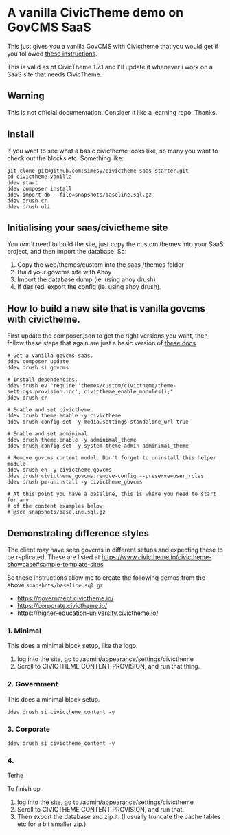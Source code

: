 # A vanilla CivicTheme demo on GovCMS SaaS

This just gives you a vanilla GovCMS with Civictheme that you would get if you followed
[these instructions](https://docs.civictheme.io/development/drupal-theme/using-in-govcms-saas).

This is valid as of CivicTheme 1.7.1 and I'll update it whenever i work
on a SaaS site that needs CivicTheme.

## Warning

This is not official documentation. Consider it like a learning repo. Thanks.

## Install

If you want to see what a basic civictheme looks like, so many you 
want to check out the blocks etc. Something like:

```
git clone git@github.com:simesy/civictheme-saas-starter.git
cd civictheme-vanilla
ddev start
ddev composer install
ddev import-db --file=snapshots/baseline.sql.gz
ddev drush cr
ddev drush uli
```

## Initialising your saas/civictheme site

You *don't* need to build the site, just copy the custom themes into your
SaaS project, and then import the database. So:

1. Copy the web/themes/custom into the saas /themes folder
2. Build your govcms site with Ahoy
3. Import the database dump (ie. using ahoy drush)
4. If desired, export the config (ie. using ahoy drush).

## How to build a new site that is vanilla govcms with civictheme.

First update the composer.json to get the right versions you want, then
follow these steps that again are just a basic version of
[these docs](https://docs.civictheme.io/development/drupal-theme/using-in-govcms-saas).

```
# Get a vanilla govcms saas.
ddev composer update
ddev drush si govcms

# Install dependencies.
ddev drush ev "require 'themes/custom/civictheme/theme-settings.provision.inc'; civictheme_enable_modules();"
ddev drush cr

# Enable and set civictheme.
ddev drush theme:enable -y civictheme
ddev drush config-set -y media.settings standalone_url true

# Enable and set adminimal.
ddev drush theme:enable -y adminimal_theme
ddev drush config-set -y system.theme admin adminimal_theme

# Remove govcms content model. Don't forget to uninstall this helper module.
ddev drush en -y civictheme_govcms
ddev drush civictheme_govcms:remove-config --preserve=user_roles
ddev drush pm-uninstall -y civictheme_govcms

# At this point you have a baseline, this is where you need to start for any
# of the content examples below.
# @see snapshots/baseline.sql.gz
```

## Demonstrating difference styles

The client may have seen govcms in different setups and expecting these to be replicated.
These are listed at https://www.civictheme.io/civictheme-showcase#sample-template-sites

So these instructions allow me to create the following demos from the above 
`snapshots/baseline.sql.gz`.

* https://government.civictheme.io/
* https://corporate.civictheme.io/
* https://higher-education-university.civictheme.io/

### 1. Minimal 

This does a minimal block setup, like the logo.

1. log into the site, go to /admin/appearance/settings/civictheme
2. Scroll to CIVICTHEME CONTENT PROVISION, and run that thing. 

### 2. Government

This does a minimal block setup.


```
ddev drush si civictheme_content -y
```

### 3. Corporate

```
ddev drush si civictheme_content -y
```

### 4. 



Terhe

To finish up

1. log into the site, go to /admin/appearance/settings/civictheme
2. Scroll to CIVICTHEME CONTENT PROVISION, and run that.
3. Then export the database and zip it. (I usually truncate the cache tables etc for a bit smaller zip.)
